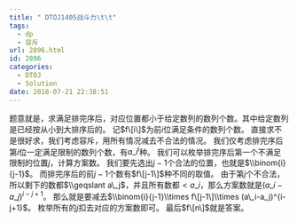 ```yaml
---
title: " DTOJ1405战斗力\t\t"
tags:
  - dp
  - 容斥
url: 2896.html
id: 2896
categories:
  - DTOJ
  - Solution
date: 2018-07-21 22:38:51
---
```


题意就是，求满足排完序后，对应位置都小于给定数列的数列个数。其中给定数列是已经按从小到大排序后的。 记$f\[i\]$为前$i$位满足条件的数列个数。 直接求不是很好求，我们考虑容斥，用所有情况减去不合法的情况。 我们仅考虑排完序后第$i$位一定满足限制的数列个数，有$a\_i^i$种。 我们可以枚举排完序后第一个不满足限制的位置$j$，计算方案数。 我们要先选出$j-1$个合法的位置，也就是$\\binom{i}{j-1}$。 而排完序后的前$j-1$个数有$f\[j-1\]$种不同的取值。 由于第$j$个不合法，所以剩下的数都$\\geqslant a\_j$，并且所有数都$<a\_i$，那么方案数就是$(a\_i-a\_j)^{i-j+1}$。 那么就是要减去$\\binom{i}{j-1}\\times f\[j-1\]\\times (a\_i-a_j)^{i-j+1}$。 枚举所有的$j$扣去对应的方案数即可。 最后$f\[n\]$就是答案。